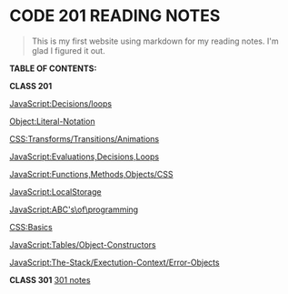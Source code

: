 # CODE 201 READING NOTES


> This is my first website using markdown for my reading notes. I'm glad I figured it out.




**TABLE OF CONTENTS:**


**CLASS 201**  

[JavaScript:Decisions/loops](../class-03.md)

[Object:Literal-Notation](../class-06.md)

[CSS:Transforms/Transitions/Animations](../class-14.md)

[JavaScript:Evaluations,Decisions,Loops](../class-02.md)
     
[JavaScript:Functions,Methods,Objects/CSS](../class-04.md)

[JavaScript:LocalStorage](../class-13.md)
            
[JavaScript:ABC's\of\programming](../class-01.md)

[CSS:Basics](../class-05.md)
    
[JavaScript:Tables/Object-Constructors](../class-07.md)

[JavaScript:The-Stack/Exectution-Context/Error-Objects](../class-10.md)



**CLASS 301**
[301 notes](../301/threeohone.html)
